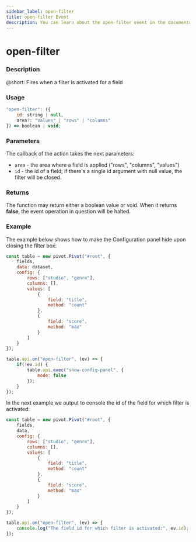 ```yaml
---
sidebar_label: open-filter
title: open-filter Event
description: You can learn about the open-filter event in the documentation of the DHTMLX JavaScript Pivot library. Browse developer guides and API reference, try out code examples and live demos, and download a free 30-day evaluation version of DHTMLX Pivot.
---
```


# open-filter

### Description

@short: Fires when a filter is activated for a field

### Usage

~~~jsx
"open-filter": ({
    id: string | null,
    area?: "values" | "rows" | "columns"
}) => boolean | void;
~~~

### Parameters

The callback of the action takes the next parameters:

- `area` - the area where a field is applied ("rows", "columns", "values")
- `id` - the id of a field; if there's a single id argument with null value, the filter will be closed.

### Returns

The function may return either a boolean value or void. When it returns **false**, the event operation in question will be halted.

### Example

The example below shows how to make the Configuration panel hide upon closing the filter box:

~~~jsx {20-27}
const table = new pivot.Pivot("#root", {
    fields,
    data: dataset,
    config: {
        rows: ["studio", "genre"],
        columns: [],
        values: [
            {
                field: "title",
                method: "count"
            },
            {
                field: "score",
                method: "max"
            }
        ]
    }
});

table.api.on("open-filter", (ev) => {
    if(!ev.id) {
        table.api.exec("show-config-panel", {
            mode: false
        });
    }    
});
~~~

In the next example we output to console the id of the field for which filter is activated:

~~~jsx {20-22}
const table = new pivot.Pivot("#root", {
    fields,
    data,
    config: {
        rows: ["studio", "genre"],
        columns: [],
        values: [
            {
                field: "title",
                method: "count"
            },
            {
                field: "score",
                method: "max"
            }
        ]
    }
});

table.api.on("open-filter", (ev) => {
    console.log("The field id for which filter is activated:", ev.id);
});
~~~
